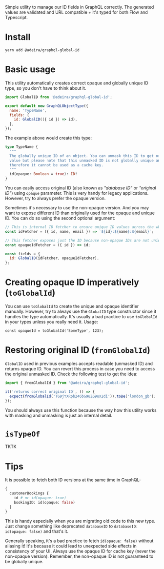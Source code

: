 Simple utility to manage our ID fields in GraphQL correctly. The generated values are validated and URL compatible + it's typed for both Flow and Typescript.

# Install

```text
yarn add @adeira/graphql-global-id
```

# Basic usage

This utility automatically creates correct opaque and globally unique ID type, so you don't have to think about it.

```js
import GlobalID from '@adeira/graphql-global-id';

export default new GraphQLObjectType({
  name: 'TypeName',
  fields: {
    id: GlobalID(({ id }) => id),
  },
});
```

The example above would create this type:

```graphql
type TypeName {
  """
  The globally unique ID of an object. You can unmask this ID to get original
  value but please note that this unmasked ID is not globally unique anymore and
  therefore it cannot be used as a cache key.
  """
  id(opaque: Boolean = true): ID!
}
```

You can easily access original ID (also known as _"database ID"_ or _"original ID"_) using `opaque` parameter. This is very handy for legacy applications. However, try to always prefer the opaque version.

Sometimes it's necessary to use the non-opaque version. And you may want to expose different ID than originally used for the opaque and unique ID. You can do so using the second optional argument:

```js
// This is internal ID fetcher to ensure unique ID values across the whole GraphQL universe:
const idFetcher = ({ id, name, email }) => `${id}:${name}:${email}`;

// This fetcher exposes just the ID because non-opaque IDs are not unique anyway:
const opaqueIdFetcher = ({ id }) => id;

const fields = {
  id: GlobalID(idFetcher, opaqueIdFetcher),
};
```

# Creating opaque ID imperatively (`toGlobalId`)

You can use `toGlobalId` to create the unique and opaque identifier manually. However, try to always use the `GlobalID` type constructor since it handles the type automatically. It's usually a bad practice to use `toGlobalId` in your types unless you really need it. Usage:

```flow js
const opaqueId = toGlobalId('SomeType', 123);
```

# Restoring original ID (`fromGlobalId`)

`GlobalID` used in previous examples accepts readable (unmasked ID) and returns opaque ID. You can revert this process in case you need to access the original unmasked ID. Check the following test to get the idea:

```js
import { fromGlobalId } from '@adeira/graphql-global-id';

it('returns correct original ID', () => {
  expect(fromGlobalId('TG9jYXRpb246bG9uZG9uX2di')).toBe('london_gb');
});
```

You should always use this function because the way how this utility works with masking and unmasking is just an internal detail.

# `isTypeOf`

TKTK

# Tips

It is possible to fetch both ID versions at the same time in GraphQL:

```graphql
{
  customerBookings {
    id # or id(opaque: true)
    bookingID: id(opaque: false)
  }
}
```

This is handy especially when you are migrating old code to this new type. Just change something like deprecated `databaseID` to `databaseID: id(opaque: false)` and that's it.

Generally speaking, it's a bad practice to fetch `id(opaque: false)` without aliasing it! It's because it could lead to unexpected side effects in consistency of your UI. Always use the opaque ID for cache key (never the non-opaque version). Remember, the non-opaque ID is not guaranteed to be globally unique.
